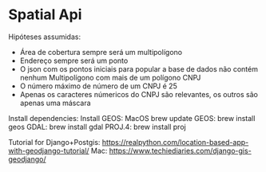 # Spatial Api

Hipóteses assumidas:
* Área de cobertura sempre será um multipolígono
* Endereço sempre será um ponto
* O json com os pontos iniciais para popular a base de dados não contém nenhum Multipolígono com mais de um polígono
CNPJ
* O número máximo de número de um CNPJ é 25
* Apenas os caracteres númericos do CNPJ são relevantes, os outros são apenas uma máscara

Install dependencies:
Install GEOS:
MacOS
brew update
GEOS: brew install geos
GDAL: brew install gdal 
PROJ.4: brew install proj

Tutorial for Django+Postgis:
https://realpython.com/location-based-app-with-geodjango-tutorial/
Mac:
https://www.techiediaries.com/django-gis-geodjango/